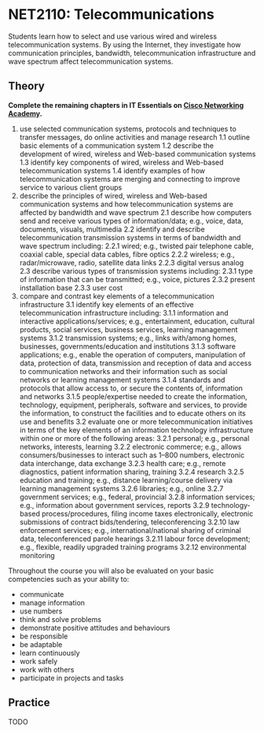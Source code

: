 # NET2110: Telecommunications

Students learn how to select and use various wired and wireless telecommunication systems. By using the Internet, they investigate how communication principles, bandwidth, telecommunication infrastructure and wave spectrum affect telecommunication systems.

## Theory

**Complete the remaining chapters in IT Essentials on [Cisco Networking Academy](https://netacad.com).**


1. use selected communication systems, protocols and techniques to transfer messages, do online activities and manage research
1.1 outline basic elements of a communication system
1.2 describe the development of wired, wireless and Web-based communication systems
1.3 identify key components of wired, wireless and Web-based telecommunication systems
1.4 identify examples of how telecommunication systems are merging and connecting to improve service to various client groups
2. describe the principles of wired, wireless and Web-based communication systems and how telecommunication systems are affected by bandwidth and wave spectrum
2.1 describe how computers send and receive various types of information/data; e.g., voice, data, documents, visuals, multimedia
2.2 identify and describe telecommunication transmission systems in terms of bandwidth and wave spectrum including:
2.2.1 wired; e.g., twisted pair telephone cable, coaxial cable, special data cables, fibre optics
2.2.2 wireless; e.g., radar/microwave, radio, satellite data links
2.2.3 digital versus analog
2.3 describe various types of transmission systems including:
2.3.1 type of information that can be transmitted; e.g., voice, pictures
2.3.2 present installation base
2.3.3 user cost
3. compare and contrast key elements of a telecommunication infrastructure
3.1 identify key elements of an effective telecommunication infrastructure including:
3.1.1 information and interactive applications/services; e.g., entertainment, education, cultural products, social services, business services, learning management systems
3.1.2 transmission systems; e.g., links with/among homes, businesses, governments/education and institutions
3.1.3 software applications; e.g., enable the operation of computers, manipulation of data, protection of data, transmission and reception of data and access to communication networks and their information such as social networks or learning management systems 
3.1.4 standards and protocols that allow access to, or secure the contents of, information and networks
3.1.5 people/expertise needed to create the information, technology, equipment, peripherals, software and services, to provide the information, to construct the facilities and to educate others on its use and benefits
3.2 evaluate one or more telecommunication initiatives in terms of the key elements of an information technology infrastructure within one or more of the following areas:
3.2.1 personal; e.g., personal networks, interests, learning
3.2.2 electronic commerce; e.g., allows consumers/businesses to interact such as 1–800 numbers, electronic data interchange, data exchange
3.2.3 health care; e.g., remote diagnostics, patient information sharing, training
3.2.4 research
3.2.5 education and training; e.g., distance learning/course delivery via learning management systems
3.2.6 libraries; e.g., online
3.2.7 government services; e.g., federal, provincial
3.2.8 information services; e.g., information about government services, reports
3.2.9 technology-based process/procedures, filing income taxes electronically, electronic submissions of contract bids/tendering, teleconferencing
3.2.10 law enforcement services; e.g., international/national sharing of criminal data, teleconferenced parole hearings
3.2.11 labour force development; e.g., flexible, readily upgraded training programs
3.2.12 environmental monitoring

Throughout the course you will also be evaluated on your basic competencies such as your ability to:

* communicate
* manage information
* use numbers
* think and solve problems
* demonstrate positive attitudes and behaviours
* be responsible
* be adaptable
* learn continuously
* work safely
* work with others
* participate in projects and tasks

## Practice

TODO
